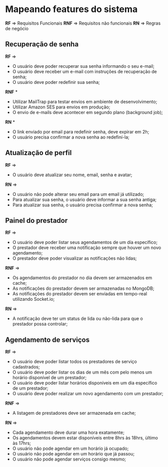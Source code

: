 # Mapeando features do sistema

**RF** => Requisitos Funcionais
**RNF** => Requisitos não funcionais
**RN** => Regras de negócio

## Recuperação de senha

**RF** =>

- O usuário deve poder recuperar sua senha informando o seu e-mail;
- O usuário deve receber um e-mail com instruções de recuperação de senha;
- O usuário deve poder redefinir sua senha;

**RNF** *

- Utilizar MailTrap para testar envios em ambiente de desenvolvimento;
- Utilizar Amazon SES para envios em produção;
- O envio de e-mails deve acontecer em segundo plano (background job);

**RN** *

- O link enviado por email para redefinir senha, deve expirar em 2h;
- O usuário precisa confirmar a nova senha ao redefiní-la;

## Atualização de perfil

**RF** =>

- O usuário deve atualizar seu nome, email, senha e avatar;

**RN** =>

- O usuário não pode alterar seu email para um email já utilizado;
- Para atualizar sua senha, o usuário deve informar a sua senha antiga;
- Para atualizar sua senha, o usuário precisa confirmar a nova senha;

## Painel do prestador

**RF** =>

- O usuário deve poder listar seus agendamentos de um día específico;
- O prestador deve receber uma notificação sempre que houver um novo agendamento;
- O prestador deve poder visualizar as notificações não lidas;

**RNF** =>

- Os agendamentos do prestador no dia devem ser armazenados em cache;
- As notificações do prestador devem ser armazenadas no MongoDB;
- As notificações do prestador devem ser enviadas em tempo-real utilizando Socket.io;

**RN** =>

- A notificação deve ter um status de lida ou não-lida para que o prestador possa controlar;

## Agendamento de serviços

**RF** =>

- O usuário deve poder listar todos os prestadores de serviço cadastrados;
- O usuário deve poder listar os dias de um mês com pelo menos um horário disponível de um prestador;
- O usuário deve poder listar horários disponíveis em um dia específico de um prestador;
- O usuário deve poder realizar um novo agendamento com um prestador;

**RNF** =>

- A listagem de prestadores deve ser armazenada em cache;

**RN** =>

- Cada agendamento deve durar uma hora exatamente;
- Os agendamentos devem estar disponíveis entre 8hrs às 18hrs, ùltimo às 17hrs;
- O usuário não pode agendar em um horário já ocupado;
- O usuário não pode agendar em um horário que já passou;
- O usuário não pode agendar serviços consigo mesmo;
